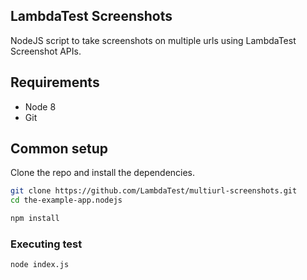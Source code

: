## LambdaTest Screenshots

NodeJS script to take screenshots on multiple urls using LambdaTest Screenshot APIs.


## Requirements

* Node 8
* Git


## Common setup

Clone the repo and install the dependencies.

```bash
git clone https://github.com/LambdaTest/multiurl-screenshots.git
cd the-example-app.nodejs
```

```bash
npm install
```

### Executing test
```bash
node index.js
```